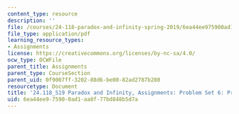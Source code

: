 ```yaml
---
content_type: resource
description: ''
file: /courses/24-118-paradox-and-infinity-spring-2019/6ea44ee975900ad1aa8f77bd848b5d7a_MIT24_118S19_ProblemSet6.pdf
file_type: application/pdf
learning_resource_types:
- Assignments
license: https://creativecommons.org/licenses/by-nc-sa/4.0/
ocw_type: OCWFile
parent_title: Assignments
parent_type: CourseSection
parent_uid: 0f9007ff-3202-88d6-be00-82ad2787b280
resourcetype: Document
title: '24.118_S19 Paradox and Infinity, Assignments: Problem Set 6: Probability'
uid: 6ea44ee9-7590-0ad1-aa8f-77bd848b5d7a
---
```

